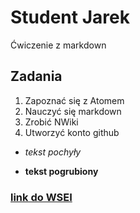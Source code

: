 # Student Jarek
Ćwiczenie z markdown
## Zadania
1. Zapoznać się z Atomem
2. Nauczyć się markdown
3. Zrobić NWiki
4. Utworzyć konto github

* _tekst pochyły_

* **tekst pogrubiony**

### [link do WSEI](https://dl.wsei.lublin.pl)

